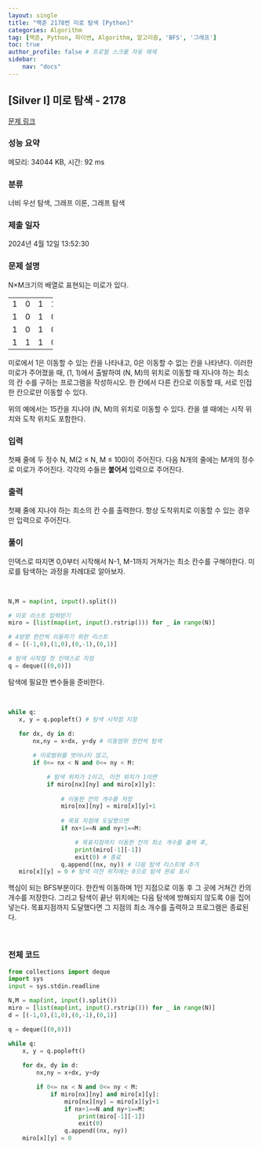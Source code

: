 ```yaml
---
layout: single
title: "백준 2178번 미로 탐색 [Python]"
categories: Algorithm
tag: [백준, Python, 파이썬, Algorithm, 알고리즘, 'BFS', '그래프']
toc: true
author_profile: false # 프로필 스크롤 자동 해제
sidebar:
    nav: "docs"
---
```


## [Silver I] 미로 탐색 - 2178 

[문제 링크](https://www.acmicpc.net/problem/2178)

### 성능 요약

메모리: 34044 KB, 시간: 92 ms

### 분류

너비 우선 탐색, 그래프 이론, 그래프 탐색

### 제출 일자

2024년 4월 12일 13:52:30

### 문제 설명

<p>N×M크기의 배열로 표현되는 미로가 있다.</p>

<table class="table table-bordered" style="width:18%">
	<tbody>
		<tr>
			<td style="width:3%">1</td>
			<td style="width:3%">0</td>
			<td style="width:3%">1</td>
			<td style="width:3%">1</td>
			<td style="width:3%">1</td>
			<td style="width:3%">1</td>
		</tr>
		<tr>
			<td>1</td>
			<td>0</td>
			<td>1</td>
			<td>0</td>
			<td>1</td>
			<td>0</td>
		</tr>
		<tr>
			<td>1</td>
			<td>0</td>
			<td>1</td>
			<td>0</td>
			<td>1</td>
			<td>1</td>
		</tr>
		<tr>
			<td>1</td>
			<td>1</td>
			<td>1</td>
			<td>0</td>
			<td>1</td>
			<td>1</td>
		</tr>
	</tbody>
</table>

<p>미로에서 1은 이동할 수 있는 칸을 나타내고, 0은 이동할 수 없는 칸을 나타낸다. 이러한 미로가 주어졌을 때, (1, 1)에서 출발하여 (N, M)의 위치로 이동할 때 지나야 하는 최소의 칸 수를 구하는 프로그램을 작성하시오. 한 칸에서 다른 칸으로 이동할 때, 서로 인접한 칸으로만 이동할 수 있다.</p>

<p>위의 예에서는 15칸을 지나야 (N, M)의 위치로 이동할 수 있다. 칸을 셀 때에는 시작 위치와 도착 위치도 포함한다.</p>

### 입력 

 <p>첫째 줄에 두 정수 N, M(2 ≤ N, M ≤ 100)이 주어진다. 다음 N개의 줄에는 M개의 정수로 미로가 주어진다. 각각의 수들은 <strong>붙어서</strong> 입력으로 주어진다.</p>

### 출력 

 <p>첫째 줄에 지나야 하는 최소의 칸 수를 출력한다. 항상 도착위치로 이동할 수 있는 경우만 입력으로 주어진다.</p>

### 풀이
 <p>인덱스로 따지면 0,0부터 시작해서 N-1, M-1까지 거쳐가는 최소 칸수를 구해야한다. 미로를 탐색하는 과정을 차례대로 알아보자.</p>
 <br>

 ~~~python
 N,M = map(int, input().split())

 # 미로 리스트 입력받기
 miro = [list(map(int, input().rstrip())) for _ in range(N)]

 # 4방향 한칸씩 이동하기 위한 리스트
 d = [(-1,0),(1,0),(0,-1),(0,1)]

 # 탐색 시작점 첫 인덱스로 지정
 q = deque([(0,0)])
 ~~~
 <p>탐색에 필요한 변수들을 준비한다.</p>
 <br>

 ~~~python
 while q:
    x, y = q.popleft() # 탐색 시작점 지정
    
    for dx, dy in d:
        nx,ny = x+dx, y+dy # 이동범위 한칸씩 탐색 

        # 미로범위를 벗어나지 않고,
        if 0<= nx < N and 0<= ny < M:

            # 탐색 위치가 1이고, 이전 위치가 1이면
            if miro[nx][ny] and miro[x][y]:
                
                # 이동한 칸의 개수를 저장
                miro[nx][ny] = miro[x][y]+1
                
                # 목표 지점에 도달했으면
                if nx+1==N and ny+1==M:

                    # 목표지점까지 이동한 칸의 최소 개수를 출력 후,
                    print(miro[-1][-1])
                    exit(0) # 종료
                q.append((nx, ny)) # 다음 탐색 리스트에 추가
    miro[x][y] = 0 # 탐색 이전 위치에는 0으로 탐색 완료 표시 
 ~~~
 <p>핵심이 되는 BFS부분이다. 한칸씩 이동하며 1인 지점으로 이동 후 그 곳에 거쳐간 칸의 개수를 저장한다. 그리고 탐색이 끝난 위치에는 다음 탐색에 방해되지 않도록 0을 집어넣는다. 목표지점까지 도달했다면 그 지점의 최소 개수를 출력하고 프로그램은 종료된다.</p><br>

### 전체 코드
~~~python
from collections import deque
import sys
input = sys.stdin.readline

N,M = map(int, input().split())
miro = [list(map(int, input().rstrip())) for _ in range(N)]
d = [(-1,0),(1,0),(0,-1),(0,1)]

q = deque([(0,0)])

while q:
    x, y = q.popleft()
    
    for dx, dy in d:
        nx,ny = x+dx, y+dy

        if 0<= nx < N and 0<= ny < M:
            if miro[nx][ny] and miro[x][y]:
                miro[nx][ny] = miro[x][y]+1
                if nx+1==N and ny+1==M:
                    print(miro[-1][-1])
                    exit(0)
                q.append((nx, ny))
    miro[x][y] = 0
~~~